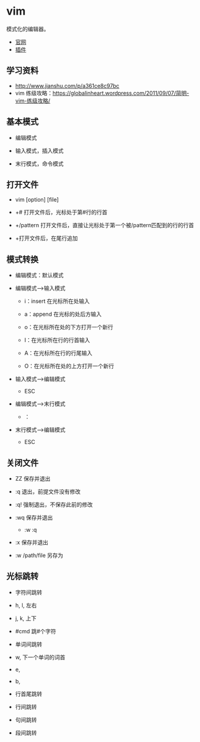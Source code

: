 # vim﻿

模式化的编辑器。

- [官网](http://www.vim.org/)  
- [插件](http://www.vim.org/scripts/script_search_results.php?order_by=rating)  

## 学习资料

- http://www.jianshu.com/p/a361ce8c97bc
- vim 练级攻略：https://globalinheart.wordpress.com/2011/09/07/简明-vim-练级攻略/  

## 基本模式

* 编辑模式

* 输入模式，插入模式

* 末行模式，命令模式

## 打开文件

* vim [option] [file]

* +# 打开文件后，光标处于第#行的行首

* +/pattern 打开文件后，直接让光标处于第一个被/pattern匹配到的行的行首

* +打开文件后，在尾行追加

## 模式转换

* 编辑模式：默认模式

* 编辑模式-->输入模式

   * i：insert 在光标所在处输入

   * a：append 在光标的处后方输入

   * o：在光标所在处的下方打开一个新行

   * I：在光标所在行的行首输入

   * A：在光标所在行的行尾输入

   * O：在光标所在处的上方打开一个新行

* 输入模式-->编辑模式

  * ESC

* 编辑模式-->末行模式

  * ：

* 末行模式-->编辑模式

  * ESC

## 关闭文件

* ZZ 保存并退出

* :q 退出，前提文件没有修改

* :q! 强制退出，不保存此前的修改

* :wq 保存并退出

  * :w  :q

* :x 保存并退出

* :w /path/file 另存为

## 光标跳转

* 字符间跳转

* h, l, 左右

* j, k, 上下

* #cmd 跳#个字符

* 单词间跳转

* w, 下一个单词的词首

* e,

* b,

* 行首尾跳转

* 行间跳转

* 句间跳转

* 段间跳转